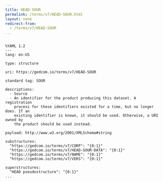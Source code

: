 ```yaml
---
title: HEAD-SOUR
permalink: /terms/v7/HEAD-SOUR.html
layout: none
redirect-from:
  - /terms/v7/HEAD-SOUR
...
```


```

%YAML 1.2
---
lang: en-US

type: structure

uri: https://gedcom.io/terms/v7/HEAD-SOUR

standard tag: SOUR

descriptions:
  - Source
  - An identifier for the product producing this dataset. A registration
    process for these identifiers existed for a time, but no longer does. If an
    existing identifier is known, it should be used. Otherwise, a URI owned by
    the product should be used instead.

payload: http://www.w3.org/2001/XMLSchema#string

substructures:
  "https://gedcom.io/terms/v7/CORP": "{0:1}"
  "https://gedcom.io/terms/v7/HEAD-SOUR-DATA": "{0:1}"
  "https://gedcom.io/terms/v7/NAME": "{0:1}"
  "https://gedcom.io/terms/v7/VERS": "{0:1}"

superstructures:
  "HEAD pseudostructure": "{0:1}"
...

```
